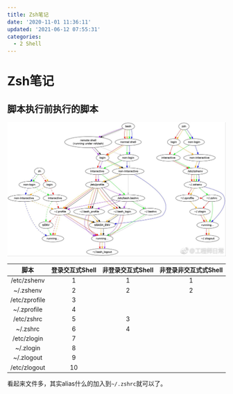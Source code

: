 ```yaml
---
title: Zsh笔记
date: '2020-11-01 11:36:11'
updated: '2021-06-12 07:55:31'
categories:
  - 2 Shell
---
```

# Zsh笔记

## 脚本执行前执行的脚本

![](./Zsh_Notes/20190501141959.png)

|     脚本      | 登录交互式Shell | 非登录交互式Shell | 非登录非交互式式Shell |
| :-----------: | :-------------: | :---------------: | :-------------------: |
|  /etc/zshenv  |        1        |         1         |           1           |
|   ~/.zshenv   |        2        |         2         |           2           |
| /etc/zprofile |        3        |                   |                       |
|  ~/.zprofile  |        4        |                   |                       |
|  /etc/zshrc   |        5        |         3         |                       |
|   ~/.zshrc    |        6        |         4         |                       |
|  /etc/zlogin  |        7        |                   |                       |
|   ~/.zlogin   |        8        |                   |                       |
|  ~/.zlogout   |        9        |                   |                       |
| /etc/zlogout  |       10        |                   |                       |

看起来文件多，其实alias什么的加入到`~/.zshrc`就可以了。

